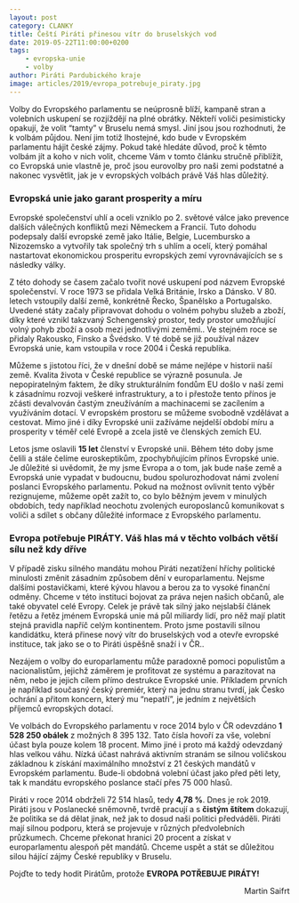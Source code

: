 ```yaml
---
layout: post
category: CLANKY
title: Čeští Piráti přinesou vítr do bruselských vod
date: 2019-05-22T11:00:00+0200
tags: 
    - evropska-unie
    - volby
author: Piráti Pardubického kraje
image: articles/2019/evropa_potrebuje_piraty.jpg
---
```



Volby do Evropského parlamentu se neúprosně blíží, kampaně stran a volebních uskupení se rozjíždějí na plné obrátky.  Někteří voliči pesimisticky opakují, že volit “tamty” v Bruselu nemá smysl. Jiní jsou jsou rozhodnuti, že k volbám půjdou. Není jim totiž lhostejné, kdo bude v Evropském parlamentu hájit české zájmy. 
Pokud také hledáte důvod, proč k těmto volbám jít a koho v nich volit, chceme Vám v tomto článku stručně přiblížit, co Evropská unie vlastně je, proč jsou eurovolby pro naši zemi podstatné a nakonec vysvětlit, jak je v evropských volbách  právě Váš hlas důležitý.


### Evropská unie jako garant prosperity a míru
Evropské společenství uhlí a oceli vzniklo po 2. světové válce jako prevence dalších válečných konfliktů mezi Německem a Francií. Tuto dohodu podepsaly další evropské země jako Itálie, Belgie, Lucembursko a Nizozemsko a vytvořily tak společný trh s uhlím a ocelí, který pomáhal  nastartovat ekonomickou prosperitu evropských zemí vyrovnávajících se s následky války. 


Z  této dohody se časem začalo tvořit nové uskupení pod názvem Evropské společenství. V roce 1973 se přidala Velká Británie, Irsko a Dánsko. V 80. letech vstoupily další země, konkrétně Řecko, Španělsko a Portugalsko. Uvedené státy začaly připravovat dohodu o volném pohybu služeb a zboží, díky které vznikl takzvaný Schengenský prostor, tedy prostor umožňující volný pohyb zboží a osob mezi jednotlivými zeměmi.. Ve stejném roce se přidaly  Rakousko, Finsko a Švédsko. V té době se již používal název Evropská unie, kam vstoupila v roce 2004 i Česká republika. 

Můžeme s jistotou říci, že v dnešní době  se máme nejlépe v historii naší země. Kvalita života v České republice se výrazně posunula. Je nepopiratelným faktem, že díky strukturálním fondům EU došlo v naší zemi k zásadnímu rozvoji veškeré infrastruktury, a to i přestože tento přínos je zčásti devalvován častým zneužíváním a machinacemi se zacílením a využíváním dotací. V evropském prostoru se můžeme svobodně vzdělávat a cestovat. Mimo jiné i díky Evropské unii zažíváme nejdelší období míru a prosperity v téměř celé Evropě a zcela jistě ve členských zemích EU.


Letos jsme oslavili **15 let** členství v Evropské unii. Během této doby jsme čelili a stále čelíme euroskeptikům, zpochybňujícím přínos Evropské unie. Je důležité si uvědomit, že my jsme Evropa a o tom, jak bude naše země a Evropská unie vypadat v budoucnu, budou spolurozhodovat námi zvolení poslanci Evropského parlamentu. Pokud na možnost ovlivnit tento výběr rezignujeme, můžeme opět zažít to, co bylo běžným jevem v minulých obdobích, tedy například neochotu zvolených europoslanců komunikovat s voliči a sdílet s občany důležité informace z Evropského parlamentu.


### Evropa potřebuje PIRÁTY. Váš hlas má v těchto volbách větší sílu než kdy dříve
V případě zisku silného mandátu mohou Piráti nezatížení hříchy politické minulosti změnit  zásadním způsobem dění v europarlamentu. Nejsme dalšími postavičkami, které kývou hlavou a berou za to vysoké finanční odměny. Chceme v této instituci bojovat za práva nejen našich občanů, ale také obyvatel celé Evropy. Celek je právě tak silný jako nejslabší článek řetězu a řetěz jménem Evropská unie má  půl miliardy lidí, pro něž mají platit stejná pravidla napříč celým kontinentem. Proto jsme postavili silnou kandidátku, která přinese nový vítr do bruselských vod a otevře evropské instituce, tak jako se o to Piráti úspěšně snaží i v ČR.. 

Nezájem o volby do europarlamentu může paradoxně pomoci populistům a nacionalistům, jejichž záměrem je profitovat ze systému a parazitovat na něm, nebo je jejich cílem přímo destrukce Evropské unie. Příkladem prvních je například současný český premiér, který na jednu stranu tvrdí, jak Česko ochrání a přitom koncern, který mu “nepatří”, je jedním z největších příjemců evropských dotací.   


Ve volbách do Evropského parlamentu v roce 2014 bylo v ČR odevzdáno **1 528 250 obálek** z možných 8 395 132. Tato čísla hovoří za vše, volební účast byla pouze kolem 18 procent. Mimo jiné i proto má každý odevzdaný hlas velkou váhu. Nízká účast nahrává aktivním stranám se silnou voličskou základnou k získání maximálního množství z 21 českých mandátů v Evropském parlamentu. Bude-li obdobná volební účast jako před pěti lety, tak k mandátu evropského poslance stačí přes 75 000 hlasů. 


Piráti v roce 2014  obdrželi 72 514 hlasů, tedy **4,78 %**. Dnes je rok 2019. Piráti jsou v Poslanecké sněmovně, tvrdě pracují a s **čistým štítem** dokazují, že politika se dá dělat jinak, než jak to dosud naši politici předváděli. Piráti mají silnou podporu, která se projevuje v různých předvolebních průzkumech. Chceme překonat hranici 20 procent a získat v europarlamentu alespoň pět mandátů.
Chceme uspět a stát se důležitou silou hájící zájmy České republiky v  Bruselu.


Pojďte to tedy hodit Pirátům, protože **EVROPA POTŘEBUJE PIRÁTY!**


<div style="text-align: right"> Martin Saifrt </div>
                                                                      





